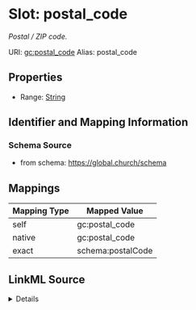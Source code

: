 

# Slot: postal_code 


_Postal / ZIP code._





URI: [gc:postal_code](https://global.church/schema/postal_code)
Alias: postal_code

<!-- no inheritance hierarchy -->







## Properties

* Range: [String](String.md)




## Identifier and Mapping Information






### Schema Source


* from schema: https://global.church/schema




## Mappings

| Mapping Type | Mapped Value |
| ---  | ---  |
| self | gc:postal_code |
| native | gc:postal_code |
| exact | schema:postalCode |




## LinkML Source

<details>
```yaml
name: postal_code
description: Postal / ZIP code.
from_schema: https://global.church/schema
exact_mappings:
- schema:postalCode
rank: 1000
alias: postal_code
range: string

```
</details>